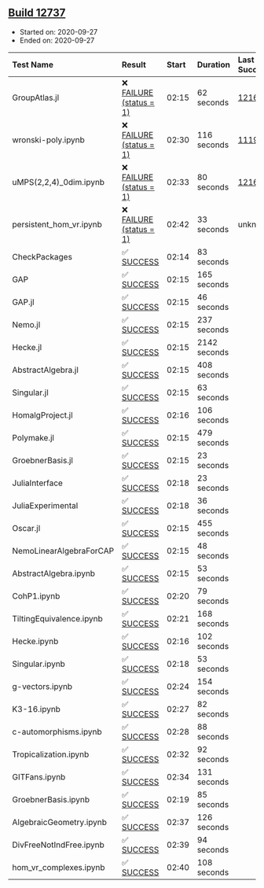 ## [Build 12737](https://oscarci.mathematik.uni-kl.de/job/oscar/12737/)

* Started on: 2020-09-27
* Ended on: 2020-09-27

| Test Name    | Result | Start | Duration | Last Success | First Failure |
|:-------------|:-------|:------|:---------|:-------------|:--------------|
| GroupAtlas.jl | ❌ [FAILURE (status = 1)](https://oscarci.mathematik.uni-kl.de/job/oscar/12737/artifact/logs/build-12737/GroupAtlas.jl.log) | 02:15 | 62 seconds | [12167](https://oscarci.mathematik.uni-kl.de/job/oscar/12167/) | [12168](https://oscarci.mathematik.uni-kl.de/job/oscar/12168/) |
| wronski-poly.ipynb | ❌ [FAILURE (status = 1)](https://oscarci.mathematik.uni-kl.de/job/oscar/12737/artifact/logs/build-12737/wronski-poly.ipynb.log) | 02:30 | 116 seconds | [11192](https://oscarci.mathematik.uni-kl.de/job/oscar/11192/) | [11193](https://oscarci.mathematik.uni-kl.de/job/oscar/11193/) |
| uMPS(2,2,4)_0dim.ipynb | ❌ [FAILURE (status = 1)](https://oscarci.mathematik.uni-kl.de/job/oscar/12737/artifact/logs/build-12737/uMPS-2-2-4-_0dim.ipynb.log) | 02:33 | 80 seconds | [12167](https://oscarci.mathematik.uni-kl.de/job/oscar/12167/) | [12168](https://oscarci.mathematik.uni-kl.de/job/oscar/12168/) |
| persistent_hom_vr.ipynb | ❌ [FAILURE (status = 1)](https://oscarci.mathematik.uni-kl.de/job/oscar/12737/artifact/logs/build-12737/persistent_hom_vr.ipynb.log) | 02:42 | 33 seconds | unknown | unknown |
| CheckPackages | ✅ [SUCCESS](https://oscarci.mathematik.uni-kl.de/job/oscar/12737/artifact/logs/build-12737/CheckPackages.log) | 02:14 | 83 seconds |  |  |
| GAP | ✅ [SUCCESS](https://oscarci.mathematik.uni-kl.de/job/oscar/12737/artifact/logs/build-12737/GAP.log) | 02:15 | 165 seconds |  |  |
| GAP.jl | ✅ [SUCCESS](https://oscarci.mathematik.uni-kl.de/job/oscar/12737/artifact/logs/build-12737/GAP.jl.log) | 02:15 | 46 seconds |  |  |
| Nemo.jl | ✅ [SUCCESS](https://oscarci.mathematik.uni-kl.de/job/oscar/12737/artifact/logs/build-12737/Nemo.jl.log) | 02:15 | 237 seconds |  |  |
| Hecke.jl | ✅ [SUCCESS](https://oscarci.mathematik.uni-kl.de/job/oscar/12737/artifact/logs/build-12737/Hecke.jl.log) | 02:15 | 2142 seconds |  |  |
| AbstractAlgebra.jl | ✅ [SUCCESS](https://oscarci.mathematik.uni-kl.de/job/oscar/12737/artifact/logs/build-12737/AbstractAlgebra.jl.log) | 02:15 | 408 seconds |  |  |
| Singular.jl | ✅ [SUCCESS](https://oscarci.mathematik.uni-kl.de/job/oscar/12737/artifact/logs/build-12737/Singular.jl.log) | 02:15 | 63 seconds |  |  |
| HomalgProject.jl | ✅ [SUCCESS](https://oscarci.mathematik.uni-kl.de/job/oscar/12737/artifact/logs/build-12737/HomalgProject.jl.log) | 02:16 | 106 seconds |  |  |
| Polymake.jl | ✅ [SUCCESS](https://oscarci.mathematik.uni-kl.de/job/oscar/12737/artifact/logs/build-12737/Polymake.jl.log) | 02:15 | 479 seconds |  |  |
| GroebnerBasis.jl | ✅ [SUCCESS](https://oscarci.mathematik.uni-kl.de/job/oscar/12737/artifact/logs/build-12737/GroebnerBasis.jl.log) | 02:15 | 23 seconds |  |  |
| JuliaInterface | ✅ [SUCCESS](https://oscarci.mathematik.uni-kl.de/job/oscar/12737/artifact/logs/build-12737/JuliaInterface.log) | 02:18 | 23 seconds |  |  |
| JuliaExperimental | ✅ [SUCCESS](https://oscarci.mathematik.uni-kl.de/job/oscar/12737/artifact/logs/build-12737/JuliaExperimental.log) | 02:18 | 36 seconds |  |  |
| Oscar.jl | ✅ [SUCCESS](https://oscarci.mathematik.uni-kl.de/job/oscar/12737/artifact/logs/build-12737/Oscar.jl.log) | 02:15 | 455 seconds |  |  |
| NemoLinearAlgebraForCAP | ✅ [SUCCESS](https://oscarci.mathematik.uni-kl.de/job/oscar/12737/artifact/logs/build-12737/NemoLinearAlgebraForCAP.log) | 02:15 | 48 seconds |  |  |
| AbstractAlgebra.ipynb | ✅ [SUCCESS](https://oscarci.mathematik.uni-kl.de/job/oscar/12737/artifact/logs/build-12737/AbstractAlgebra.ipynb.log) | 02:15 | 53 seconds |  |  |
| CohP1.ipynb | ✅ [SUCCESS](https://oscarci.mathematik.uni-kl.de/job/oscar/12737/artifact/logs/build-12737/CohP1.ipynb.log) | 02:20 | 79 seconds |  |  |
| TiltingEquivalence.ipynb | ✅ [SUCCESS](https://oscarci.mathematik.uni-kl.de/job/oscar/12737/artifact/logs/build-12737/TiltingEquivalence.ipynb.log) | 02:21 | 168 seconds |  |  |
| Hecke.ipynb | ✅ [SUCCESS](https://oscarci.mathematik.uni-kl.de/job/oscar/12737/artifact/logs/build-12737/Hecke.ipynb.log) | 02:16 | 102 seconds |  |  |
| Singular.ipynb | ✅ [SUCCESS](https://oscarci.mathematik.uni-kl.de/job/oscar/12737/artifact/logs/build-12737/Singular.ipynb.log) | 02:18 | 53 seconds |  |  |
| g-vectors.ipynb | ✅ [SUCCESS](https://oscarci.mathematik.uni-kl.de/job/oscar/12737/artifact/logs/build-12737/g-vectors.ipynb.log) | 02:24 | 154 seconds |  |  |
| K3-16.ipynb | ✅ [SUCCESS](https://oscarci.mathematik.uni-kl.de/job/oscar/12737/artifact/logs/build-12737/K3-16.ipynb.log) | 02:27 | 82 seconds |  |  |
| c-automorphisms.ipynb | ✅ [SUCCESS](https://oscarci.mathematik.uni-kl.de/job/oscar/12737/artifact/logs/build-12737/c-automorphisms.ipynb.log) | 02:28 | 88 seconds |  |  |
| Tropicalization.ipynb | ✅ [SUCCESS](https://oscarci.mathematik.uni-kl.de/job/oscar/12737/artifact/logs/build-12737/Tropicalization.ipynb.log) | 02:32 | 92 seconds |  |  |
| GITFans.ipynb | ✅ [SUCCESS](https://oscarci.mathematik.uni-kl.de/job/oscar/12737/artifact/logs/build-12737/GITFans.ipynb.log) | 02:34 | 131 seconds |  |  |
| GroebnerBasis.ipynb | ✅ [SUCCESS](https://oscarci.mathematik.uni-kl.de/job/oscar/12737/artifact/logs/build-12737/GroebnerBasis.ipynb.log) | 02:19 | 85 seconds |  |  |
| AlgebraicGeometry.ipynb | ✅ [SUCCESS](https://oscarci.mathematik.uni-kl.de/job/oscar/12737/artifact/logs/build-12737/AlgebraicGeometry.ipynb.log) | 02:37 | 126 seconds |  |  |
| DivFreeNotIndFree.ipynb | ✅ [SUCCESS](https://oscarci.mathematik.uni-kl.de/job/oscar/12737/artifact/logs/build-12737/DivFreeNotIndFree.ipynb.log) | 02:39 | 94 seconds |  |  |
| hom_vr_complexes.ipynb | ✅ [SUCCESS](https://oscarci.mathematik.uni-kl.de/job/oscar/12737/artifact/logs/build-12737/hom_vr_complexes.ipynb.log) | 02:40 | 108 seconds |  |  |
